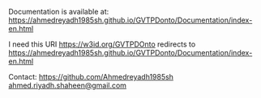 
Documentation is available at: https://ahmedreyadh1985sh.github.io/GVTPDonto/Documentation/index-en.html

I need this URI https://w3id.org/GVTPDOnto redirects to https://ahmedreyadh1985sh.github.io/GVTPDonto/Documentation/index-en.html

Contact: https://github.com/Ahmedreyadh1985sh
         ahmed.riyadh.shaheen@gmail.com

